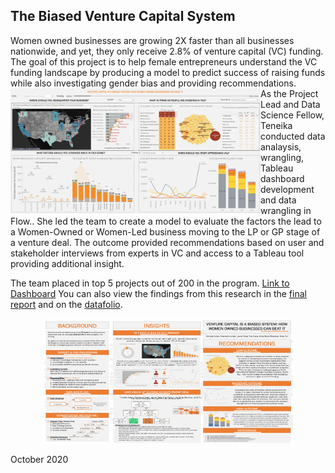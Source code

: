 ## The Biased Venture Capital System

Women owned businesses are growing 2X faster than all businesses nationwide, and yet, they only receive 2.8% of venture capital (VC) funding. The goal of this project is to help female entrepreneurs understand the VC funding landscape by producing a model to predict success of raising funds while also investigating gender bias and providing recommendations.<br>
<a href="https://public.tableau.com/app/profile/teneika.askew/viz/TheBiasedVCSystem/Recommendations-Tool"><img src="https://github.com/TeneikaAskew/biased-vc-system/blob/main/Dashboard/DashboardImage.jpg" alt="Bias VC Tableau Dashboard" style="height: 200px; width:400px" align="left"/></a>
As the Project Lead and Data Science Fellow, Teneika conducted data analaysis, wrangling, Tableau dashboard development and data wrangling in Flow.. She led the team to create a model to evaluate the factors the lead to a Women-Owned or Women-Led business moving to the LP or GP stage of a venture deal. The outcome provided recommendations based on user and stakeholder interviews from experts in VC and access to a Tableau tool providing additional insight. 


The team placed in top 5 projects out of 200 in the program. <a href="https://public.tableau.com/app/profile/teneika.askew/viz/TheBiasedVCSystem/Recommendations-Tool">Link to Dashboard</a> You can also view the findings from this research in the <a href="https://github.com/TeneikaAskew/biased-vc-system/blob/main/Reports/Bias-in-VC-Final-Report.pdf">final report</a> and on the <a href="https://github.com/TeneikaAskew/biased-vc-system/blob/main/Reports/Bias-in-VC-Datafolio.pdf">datafolio</a>.
<center><a href="https://public.tableau.com/app/profile/teneika.askew/viz/TheBiasedVCSystem/Recommendations-Tool"><img src="https://github.com/TeneikaAskew/biased-vc-system/blob/main/Reports/datafolioimage.jpg" alt="Bias VC Datafolio" style="height: 200px; width:400px" /></a></center>

October 2020
